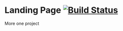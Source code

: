 # Landing Page [![Build Status](https://travis-ci.org/meche/landingpage.svg?branch=master)](https://travis-ci.org/meche/landingpage)
More one project
